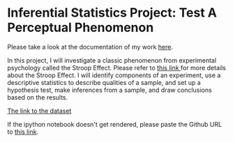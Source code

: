<H1>Inferential Statistics Project: Test A Perceptual Phenomenon</H1>

Please take a look at the documentation of my work [here](https://github.com/ArataKagan/data-analysis-nd/blob/master/Project_01/Project%201%20Test%20a%20Perceptual%20Phenomenon%20%20.ipynb). 

In this project, I will investigate a classic phenomenon from experimental
psychology called the Stroop Effect. Please refer to <a href='https://www.verywellmind.com/what-is-the-stroop-effect-2795832'> this link </a>
for more details about the Stroop Effect. I will identify components of an experiment, use a
descriptive statistics to describe qualities of a sample, and set up a hypothesis test, 
make inferences from a sample, and draw conclusions based on the results.

<a href ='https://drive.google.com/file/d/0B9Yf01UaIbUgQXpYb2NhZ29yX1U/view'> The link to the dataset</a> 

If the ipython notebook doesn't get rendered, please paste the Github URL to <a href='https://nbviewer.jupyter.org/'>this link</a>.
